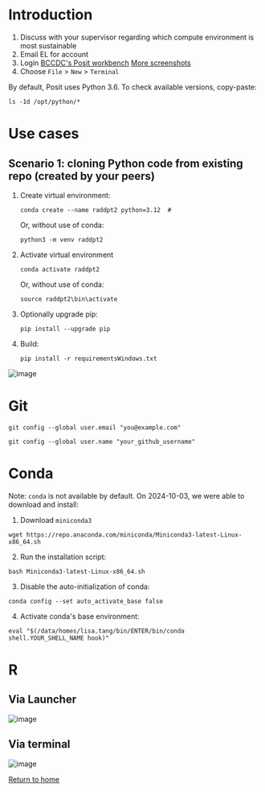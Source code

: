 
# Introduction

1. Discuss with your supervisor regarding which compute environment is most sustainable
2. Email EL for account
3. Login [BCCDC's Posit workbench](https://workbench-posit.bccdc.ca/) [More screenshots](login.md)
4. Choose ```File``` > ```New``` > ```Terminal```
 
By default, Posit uses Python 3.6. To check available versions, copy-paste:
  ```
  ls -1d /opt/python/*
  ```

# Use cases 

## Scenario 1: cloning Python code from existing repo (created by your peers)

1. Create virtual environment:
   ```
   conda create --name raddpt2 python=3.12  # 
   ```
 
   Or, without use of conda:
   ```
   python3 -m venv raddpt2
   ```

2. Activate virtual environment
   ```
   conda activate raddpt2
   ```
 
   Or, without use of conda:
   ```
   source raddpt2\bin\activate
   ```

3. Optionally upgrade pip:
   ```
   pip install --upgrade pip
   ```

4. Build:
   ```
   pip install -r requirementsWindows.txt
   ```
   
 ![image](https://github.com/user-attachments/assets/8b6a87cc-e74c-43d5-9024-6b905604de00)




# Git

```
git config --global user.email "you@example.com"
```

```
git config --global user.name "your_github_username"
```


# Conda

Note: ```conda``` is not available by default. On 2024-10-03, we were able to download and install:

1. Download ```miniconda3``` 
  ```
  wget https://repo.anaconda.com/miniconda/Miniconda3-latest-Linux-x86_64.sh
  ```

2. Run the installation script:
  ```
  bash Miniconda3-latest-Linux-x86_64.sh
  ```

3. Disable the auto-initialization of conda:
  ```
  conda config --set auto_activate_base false
  ```

4. Activate conda's base environment:
  ```
  eval "$(/data/homes/lisa.tang/bin/ENTER/bin/conda shell.YOUR_SHELL_NAME hook)"
  ```

# R

## Via Launcher
![image](https://github.com/user-attachments/assets/a9e8a9f4-df82-4db0-b526-1cd93f00c486)

## Via terminal
![image](https://github.com/user-attachments/assets/ef04a109-feae-42c4-8050-fd7fe7bfb225)

[Return to home](..)
